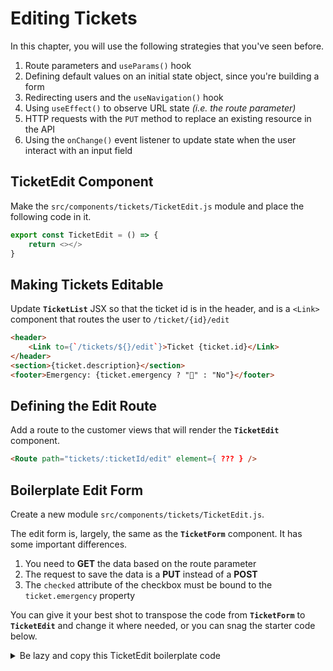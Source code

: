 # Editing Tickets

In this chapter, you will use the following strategies that you've seen before.

1. Route parameters and `useParams()` hook
1. Defining default values on an initial state object, since you're building a form
1. Redirecting users and the `useNavigation()` hook
1. Using `useEffect()` to observe URL state _(i.e. the route parameter)_
1. HTTP requests with the `PUT` method to replace an existing resource in the API
1. Using the `onChange()` event listener to update state when the user interact with an input field

## TicketEdit Component

Make the `src/components/tickets/TicketEdit.js` module and place the following code in it.

```js
export const TicketEdit = () => {
    return <></>
}
```

## Making Tickets Editable

Update **`TicketList`** JSX so that the ticket id is in the header, and is a `<Link>` component that routes the user to `/ticket/{id}/edit`

```html
<header>
    <Link to={`/tickets/${}/edit`}>Ticket {ticket.id}</Link>
</header>
<section>{ticket.description}</section>
<footer>Emergency: {ticket.emergency ? "🧨" : "No"}</footer>
```

## Defining the Edit Route

Add a route to the customer views that will render the **`TicketEdit`** component.

```html
<Route path="tickets/:ticketId/edit" element={ ??? } />
```


## Boilerplate Edit Form

Create a new module `src/components/tickets/TicketEdit.js`.

The edit form is, largely, the same as the **`TicketForm`** component. It has some important differences.

1. You need to **GET** the data based on the route parameter
1. The request to save the data is a **PUT** instead of a **POST**
1. The `checked` attribute of the checkbox must be bound to the `ticket.emergency` property

You can give it your best shot to transpose the code from **`TicketForm`** to **`TicketEdit`** and change it where needed, or you can snag the starter code below.

<details>
    <summary>Be lazy and copy this TicketEdit boilerplate code</summary>

```js
export const TicketEdit = () => {
    // TODO: This state object should not be blank
    const [ticket, assignTicket] = useState({})

    // TODO: What is the variable in which you stored the route parameter?
    const { ??? } = useParams()

    // TODO: Get the ticket state from the API.
    useEffect(() => {

    }, [ ??? ])

    const handleSaveButtonClick = (event) => {
        event.preventDefault()

        // TODO: Write the fetch for the PUT request to replace the object being edited
    }


    return <form className="ticketForm">
        <h2 className="ticketForm__title">Service Ticket</h2>
        <fieldset>
            <div className="form-group">
                <label htmlFor="description">Description:</label>
                <textarea
                    required autoFocus
                    type="text"
                    style={{
                        height: "10rem"
                    }}
                    className="form-control"
                    value={ticket.description}
                    onChange={
                        (evt) => {
                            // TODO: Update state with a modified copy
                        }
                    }>{ticket.description}</textarea>
            </div>
        </fieldset>
        <fieldset>
            <div className="form-group">
                <label htmlFor="name">Emergency:</label>
                <input type="checkbox"
                    onChange={
                        (evt) => {
                            // TODO: Update state with a modified copy
                        }
                    } />
            </div>
        </fieldset>
        <button
            onClick={() => handleSaveButtonClick()}
            className="btn btn-primary">
            Save Edits
        </button>
    </form>
}
```
</details>

